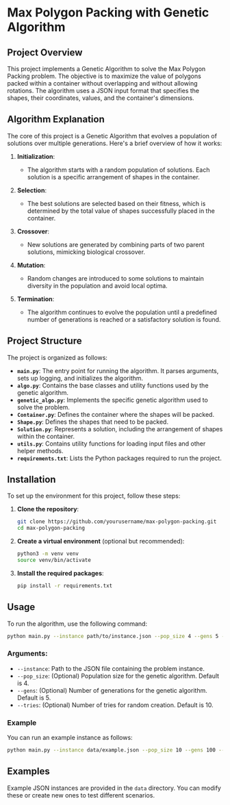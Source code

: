 
# Max Polygon Packing with Genetic Algorithm

## Project Overview

This project implements a Genetic Algorithm to solve the Max Polygon Packing problem. The objective is to maximize the value of polygons packed within a container without overlapping and without allowing rotations. The algorithm uses a JSON input format that specifies the shapes, their coordinates, values, and the container's dimensions.

## Algorithm Explanation

The core of this project is a Genetic Algorithm that evolves a population of solutions over multiple generations. Here's a brief overview of how it works:

1. **Initialization**: 
   - The algorithm starts with a random population of solutions. Each solution is a specific arrangement of shapes in the container.

2. **Selection**: 
   - The best solutions are selected based on their fitness, which is determined by the total value of shapes successfully placed in the container.

3. **Crossover**: 
   - New solutions are generated by combining parts of two parent solutions, mimicking biological crossover.

4. **Mutation**: 
   - Random changes are introduced to some solutions to maintain diversity in the population and avoid local optima.

5. **Termination**: 
   - The algorithm continues to evolve the population until a predefined number of generations is reached or a satisfactory solution is found.

## Project Structure

The project is organized as follows:

- **`main.py`**: The entry point for running the algorithm. It parses arguments, sets up logging, and initializes the algorithm.
- **`algo.py`**: Contains the base classes and utility functions used by the genetic algorithm.
- **`genetic_algo.py`**: Implements the specific genetic algorithm used to solve the problem.
- **`Container.py`**: Defines the container where the shapes will be packed.
- **`Shape.py`**: Defines the shapes that need to be packed.
- **`Solution.py`**: Represents a solution, including the arrangement of shapes within the container.
- **`utils.py`**: Contains utility functions for loading input files and other helper methods.
- **`requirements.txt`**: Lists the Python packages required to run the project.

## Installation

To set up the environment for this project, follow these steps:

1. **Clone the repository**:
   ```bash
   git clone https://github.com/yourusername/max-polygon-packing.git
   cd max-polygon-packing
   ```

2. **Create a virtual environment** (optional but recommended):
   ```bash
   python3 -m venv venv
   source venv/bin/activate
   ```

3. **Install the required packages**:
   ```bash
   pip install -r requirements.txt
   ```

## Usage

To run the algorithm, use the following command:

```bash
python main.py --instance path/to/instance.json --pop_size 4 --gens 5 --tries 10
```

### Arguments:
- `--instance`: Path to the JSON file containing the problem instance.
- `--pop_size`: (Optional) Population size for the genetic algorithm. Default is 4.
- `--gens`: (Optional) Number of generations for the genetic algorithm. Default is 5.
- `--tries`: (Optional) Number of tries for random creation. Default is 10.

### Example

You can run an example instance as follows:

```bash
python main.py --instance data/example.json --pop_size 10 --gens 100 --tries 20
```

## Examples

Example JSON instances are provided in the `data` directory. You can modify these or create new ones to test different scenarios.

